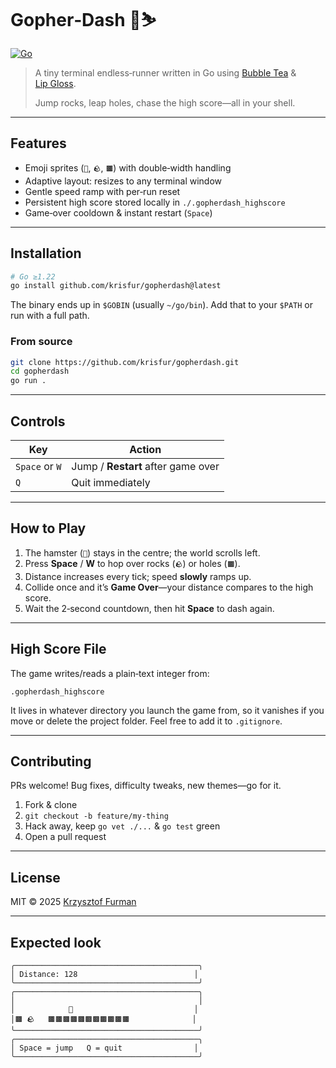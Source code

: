# Gopher‑Dash 🐹⛷️

[![Go](https://github.com/krisfur/gopherdash/actions/workflows/go.yml/badge.svg)](https://github.com/krisfur/gopherdash/actions/workflows/go.yml)

> A tiny terminal endless‑runner written in Go using [Bubble Tea](https://github.com/charmbracelet/bubbletea) & [Lip Gloss](https://github.com/charmbracelet/lipgloss).
>
> Jump rocks, leap holes, chase the high score—all in your shell.

---

## Features

* Emoji sprites (`🐹`, `🪨`, `🟫`) with double‑width handling
* Adaptive layout: resizes to any terminal window
* Gentle speed ramp with per‑run reset
* Persistent high score stored locally in `./.gopherdash_highscore`
* Game‑over cooldown & instant restart (`Space`)

---

## Installation

```bash
# Go ≥1.22
go install github.com/krisfur/gopherdash@latest
```

The binary ends up in `$GOBIN` (usually `~/go/bin`). Add that to your `$PATH` or run with a full path.

### From source

```bash
git clone https://github.com/krisfur/gopherdash.git
cd gopherdash
go run .
```

---

## Controls

| Key            | Action                             |
| -------------- | ---------------------------------- |
| `Space` or `W` | Jump / **Restart** after game over |
| `Q`            | Quit immediately                   |

---

## How to Play

1. The hamster (`🐹`) stays in the centre; the world scrolls left.
2. Press **Space** / **W** to hop over rocks (`🪨`) or holes (`🟫`).
3. Distance increases every tick; speed **slowly** ramps up.
4. Collide once and it’s **Game Over**—your distance compares to the high score.
5. Wait the 2‑second countdown, then hit **Space** to dash again.

---

## High Score File

The game writes/reads a plain‑text integer from:

```
.gopherdash_highscore
```

It lives in whatever directory you launch the game from, so it vanishes if you move or delete the project folder. Feel free to add it to `.gitignore`.

---

## Contributing

PRs welcome! Bug fixes, difficulty tweaks, new themes—go for it.

1. Fork & clone
2. `git checkout -b feature/my‑thing`
3. Hack away, keep `go vet ./...` & `go test` green
4. Open a pull request

---

## License

MIT © 2025 [Krzysztof Furman](https://www.kfurman.dev)

---

## Expected look


```
╭─────────────────────────────────────────╮
│ Distance: 128                          │
╰─────────────────────────────────────────╯
╭─────────────────────────────────────────╮
│                                         │
│            🐹                           │
│🟫 🪨   🟫🟫🟫🟫🟫🟫🟫🟫🟫🟫🟫              │
╰─────────────────────────────────────────╯
╭─────────────────────────────────────────╮
│ Space = jump   Q = quit                │
╰─────────────────────────────────────────╯
```
